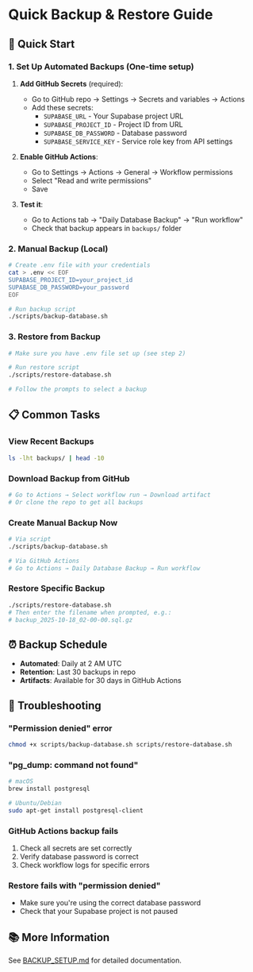 # Quick Backup & Restore Guide

## 🚀 Quick Start

### 1. Set Up Automated Backups (One-time setup)

1. **Add GitHub Secrets** (required):
   - Go to GitHub repo → Settings → Secrets and variables → Actions
   - Add these secrets:
     - `SUPABASE_URL` - Your Supabase project URL
     - `SUPABASE_PROJECT_ID` - Project ID from URL
     - `SUPABASE_DB_PASSWORD` - Database password
     - `SUPABASE_SERVICE_KEY` - Service role key from API settings

2. **Enable GitHub Actions**:
   - Go to Settings → Actions → General → Workflow permissions
   - Select "Read and write permissions"
   - Save

3. **Test it**:
   - Go to Actions tab → "Daily Database Backup" → "Run workflow"
   - Check that backup appears in `backups/` folder

### 2. Manual Backup (Local)

```bash
# Create .env file with your credentials
cat > .env << EOF
SUPABASE_PROJECT_ID=your_project_id
SUPABASE_DB_PASSWORD=your_password
EOF

# Run backup script
./scripts/backup-database.sh
```

### 3. Restore from Backup

```bash
# Make sure you have .env file set up (see step 2)

# Run restore script
./scripts/restore-database.sh

# Follow the prompts to select a backup
```

## 📋 Common Tasks

### View Recent Backups
```bash
ls -lht backups/ | head -10
```

### Download Backup from GitHub
```bash
# Go to Actions → Select workflow run → Download artifact
# Or clone the repo to get all backups
```

### Create Manual Backup Now
```bash
# Via script
./scripts/backup-database.sh

# Via GitHub Actions
# Go to Actions → Daily Database Backup → Run workflow
```

### Restore Specific Backup
```bash
./scripts/restore-database.sh
# Then enter the filename when prompted, e.g.:
# backup_2025-10-18_02-00-00.sql.gz
```

## ⏰ Backup Schedule

- **Automated**: Daily at 2 AM UTC
- **Retention**: Last 30 backups in repo
- **Artifacts**: Available for 30 days in GitHub Actions

## 🔧 Troubleshooting

### "Permission denied" error
```bash
chmod +x scripts/backup-database.sh scripts/restore-database.sh
```

### "pg_dump: command not found"
```bash
# macOS
brew install postgresql

# Ubuntu/Debian
sudo apt-get install postgresql-client
```

### GitHub Actions backup fails
1. Check all secrets are set correctly
2. Verify database password is correct
3. Check workflow logs for specific errors

### Restore fails with "permission denied"
- Make sure you're using the correct database password
- Check that your Supabase project is not paused

## 📚 More Information

See [BACKUP_SETUP.md](./BACKUP_SETUP.md) for detailed documentation.
